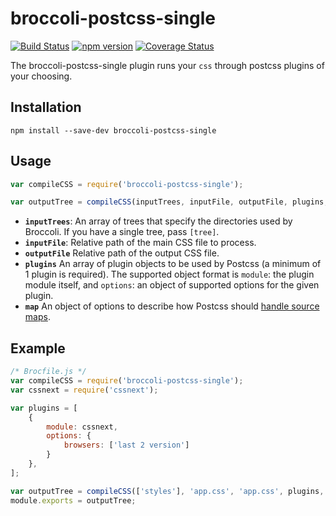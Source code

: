 # broccoli-postcss-single

[![Build Status](https://travis-ci.org/jeffjewiss/broccoli-postcss-single.svg?branch=master)](https://travis-ci.org/jeffjewiss/broccoli-postcss-single)
[![npm version](https://badge.fury.io/js/broccoli-postcss-single.svg)](http://badge.fury.io/js/broccoli-postcss-single)
[![Coverage Status](https://coveralls.io/repos/github/jeffjewiss/broccoli-postcss-single/badge.svg?branch=master)](https://coveralls.io/github/jeffjewiss/broccoli-postcss-single?branch=master)

The broccoli-postcss-single plugin runs your `css` through postcss plugins of your choosing.

## Installation

```shell
npm install --save-dev broccoli-postcss-single
```

## Usage

```javascript
var compileCSS = require('broccoli-postcss-single');

var outputTree = compileCSS(inputTrees, inputFile, outputFile, plugins, map);
```

- **`inputTrees`**: An array of trees that specify the directories used by Broccoli. If you have a single tree, pass `[tree]`.
- **`inputFile`**: Relative path of the main CSS file to process.
- **`outputFile`** Relative path of the output CSS file.
- **`plugins`** An array of plugin objects to be used by Postcss (a minimum of 1 plugin is required). The supported object format is `module`: the plugin module itself, and `options`: an object of supported options for the given plugin.
- **`map`** An object of options to describe how Postcss should [handle source maps](https://github.com/postcss/postcss/blob/master/docs/source-maps.md).

## Example

```javascript
/* Brocfile.js */
var compileCSS = require('broccoli-postcss-single');
var cssnext = require('cssnext');

var plugins = [
    {
        module: cssnext,
        options: {
            browsers: ['last 2 version']
        }
    },
];

var outputTree = compileCSS(['styles'], 'app.css', 'app.css', plugins, map);
module.exports = outputTree;
